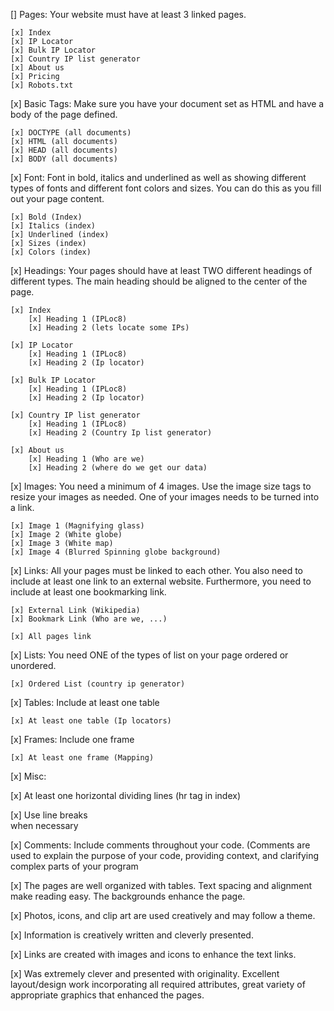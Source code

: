 [] Pages: Your website must have at least 3 linked pages.

    [x] Index
    [x] IP Locator
    [x] Bulk IP Locator
    [x] Country IP list generator
    [x] About us
    [x] Pricing
    [x] Robots.txt

[x] Basic Tags: Make sure you have your document set as HTML and have a body of the page defined.

    [x] DOCTYPE (all documents)
    [x] HTML (all documents)
    [x] HEAD (all documents)
    [x] BODY (all documents)

[x] Font: Font in bold, italics and underlined as well as showing different types of fonts and different font colors and sizes.  You can do this as you fill out your page content.

    [x] Bold (Index)
    [x] Italics (index)
    [x] Underlined (index)
    [x] Sizes (index)
    [x] Colors (index)

[x] Headings: Your pages should have at least TWO different headings of different types. The main heading should be aligned to the center of the page.

    [x] Index
        [x] Heading 1 (IPLoc8)
        [x] Heading 2 (lets locate some IPs)

    [x] IP Locator
        [x] Heading 1 (IPLoc8)
        [x] Heading 2 (Ip locator)

    [x] Bulk IP Locator
        [x] Heading 1 (IPLoc8)
        [x] Heading 2 (Ip locator)

    [x] Country IP list generator
        [x] Heading 1 (IPLoc8)
        [x] Heading 2 (Country Ip list generator)

    [x] About us
        [x] Heading 1 (Who are we)
        [x] Heading 2 (where do we get our data)

[x] Images: You need a minimum of 4 images. Use the image size tags to resize your images as needed. One of your images needs to be turned into a link.

    [x] Image 1 (Magnifying glass)
    [x] Image 2 (White globe)
    [x] Image 3 (White map)
    [x] Image 4 (Blurred Spinning globe background)

[x] Links: All your pages must be linked to each other. You also need to include at least one link to an external website. Furthermore, you need to include at least one bookmarking link.

    [x] External Link (Wikipedia)
    [x] Bookmark Link (Who are we, ...)

    [x] All pages link

[x] Lists: You need ONE of the types of list on your page ordered or unordered.

    [x] Ordered List (country ip generator)

[x] Tables: Include at least one table

    [x] At least one table (Ip locators)

[x] Frames: Include one frame

    [x] At least one frame (Mapping)

[x] Misc: 

 [x] At least one horizontal dividing lines (hr tag in index)

 [x] Use line breaks <Br> when necessary

[x] Comments: Include comments throughout your code. (Comments are used to explain the purpose of your code, providing context, and clarifying complex parts of your program
 
[x] The pages are well organized with tables. Text spacing and alignment make reading easy. The backgrounds enhance the page.

[x] Photos, icons, and clip art are used creatively and may follow a theme.

[x] Information is creatively written and cleverly presented.

[x] Links are created with images and icons to enhance the text links.

[x] Was extremely clever and presented with originality. Excellent layout/design work incorporating all required attributes, great variety of appropriate graphics that enhanced the pages.
